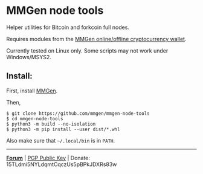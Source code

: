 # MMGen node tools

Helper utilities for Bitcoin and forkcoin full nodes.

Requires modules from the [MMGen online/offline cryptocurrency wallet][6].

Currently tested on Linux only.  Some scripts may not work under Windows/MSYS2.

## Install:

First, install [MMGen][6].

Then,

    $ git clone https://github.com/mmgen/mmgen-node-tools
    $ cd mmgen-node-tools
    $ python3 -m build --no-isolation
    $ python3 -m pip install --user dist/*.whl

Also make sure that `~/.local/bin` is in `PATH`.

- - - - - - - - - - - - - - - - - - - - - - - - - - - - - - - - - - - - - - -

[**Forum**][4] |
[PGP Public Key][5] |
Donate: 15TLdmi5NYLdqmtCqczUs5pBPkJDXRs83w

[4]: https://bitcointalk.org/index.php?topic=567069.0
[5]: https://github.com/mmgen/mmgen/wiki/MMGen-Signing-Keys
[6]: https://github.com/mmgen/mmgen/
